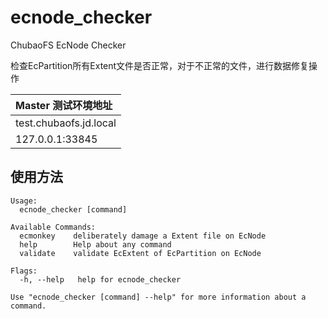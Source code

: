 # ecnode_checker
ChubaoFS EcNode Checker

检查EcPartition所有Extent文件是否正常，对于不正常的文件，进行数据修复操作

| Master 测试环境地址 |
| :-----|
| test.chubaofs.jd.local | 
| 127.0.0.1:33845 |

## 使用方法
``` shell
Usage:
  ecnode_checker [command]

Available Commands:
  ecmonkey    deliberately damage a Extent file on EcNode
  help        Help about any command
  validate    validate EcExtent of EcPartition on EcNode

Flags:
  -h, --help   help for ecnode_checker

Use "ecnode_checker [command] --help" for more information about a command.

```


